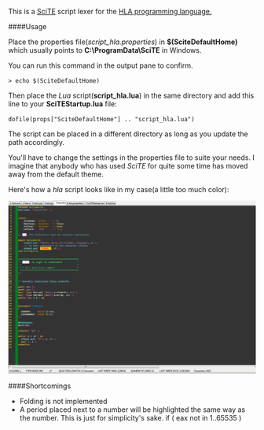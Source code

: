 
This is a [SciTE](http://www.scintilla.org) script lexer for the [HLA programming language.](
http://en.wikipedia.org/wiki/High_Level_Assembly)

####Usage


Place the properties file(*script_hla.properties*) in **$(SciteDefaultHome)**
which usually points to **C:\ProgramData\SciTE** in Windows.

You can run this command in the output pane to confirm.  

    > echo $(SciteDefaultHome)

Then place the *Lua* script(**script_hla.lua**) in the same directory
and add this line to your **SciTEStartup.lua** file:

    dofile(props["SciteDefaultHome"] .. "script_hla.lua")

The script can be placed in a different directory as long as you update the path accordingly.

You'll have to change the settings in the properties file to suite your needs. I
imagine that anybody who has used *SciTE* for quite some time has moved away
from the default theme.

Here's how a *hla* script looks like in my case(a little too much color):

![A screenshot of the lexer in action](hla-lexer-demo.png)


####Shortcomings

+ Folding is not implemented
+ A period placed next to a number will be highlighted the same way as the
  number. This is just for simplicity's sake.
        if ( eax not in 1..65535 )


